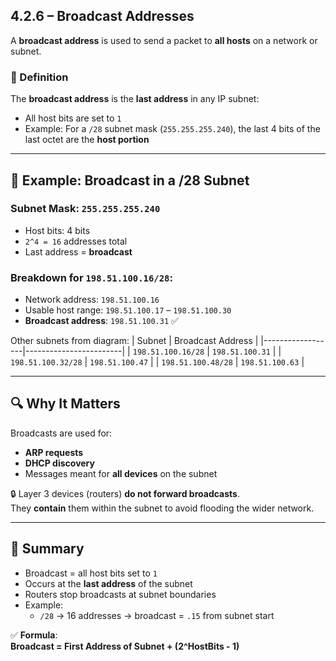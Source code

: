 ## 4.2.6 – Broadcast Addresses

A **broadcast address** is used to send a packet to **all hosts** on a network or subnet.

### 🧱 Definition
The **broadcast address** is the **last address** in any IP subnet:
- All host bits are set to `1`
- Example: For a `/28` subnet mask (`255.255.255.240`), the last 4 bits of the last octet are the **host portion**

---

## 🧮 Example: Broadcast in a /28 Subnet

### Subnet Mask: `255.255.255.240`  
- Host bits: 4 bits  
- `2^4 = 16` addresses total  
- Last address = **broadcast**

### Breakdown for `198.51.100.16/28`:
- Network address: `198.51.100.16`
- Usable host range: `198.51.100.17` – `198.51.100.30`
- **Broadcast address**: `198.51.100.31` ✅

Other subnets from diagram:
| Subnet           | Broadcast Address     |
|------------------|------------------------|
| `198.51.100.16/28` | `198.51.100.31` |
| `198.51.100.32/28` | `198.51.100.47` |
| `198.51.100.48/28` | `198.51.100.63` |

---

## 🔍 Why It Matters

Broadcasts are used for:
- **ARP requests**
- **DHCP discovery**
- Messages meant for **all devices** on the subnet

🔒 Layer 3 devices (routers) **do not forward broadcasts**.  
They **contain** them within the subnet to avoid flooding the wider network.

---

## 🧠 Summary

- Broadcast = all host bits set to `1`
- Occurs at the **last address** of the subnet
- Routers stop broadcasts at subnet boundaries
- Example:  
  - `/28` → 16 addresses → broadcast = `.15` from subnet start

✅ **Formula**:  
**Broadcast = First Address of Subnet + (2^HostBits - 1)**


